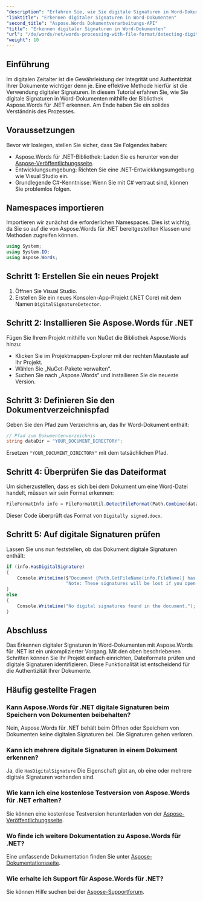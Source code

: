 ```yaml
---
"description": "Erfahren Sie, wie Sie digitale Signaturen in Word-Dokumenten mithilfe der Aspose.Words für .NET-Bibliothek erkennen. Dieses umfassende Tutorial deckt alles ab, von der Projekteinrichtung bis zur Überprüfung digitaler Signaturen."
"linktitle": "Erkennen digitaler Signaturen in Word-Dokumenten"
"second_title": "Aspose.Words Dokumentverarbeitungs-API"
"title": "Erkennen digitaler Signaturen in Word-Dokumenten"
"url": "/de/words/net/words-processing-with-file-format/detecting-digital-signatures/"
"weight": 10
---
```


## Einführung

Im digitalen Zeitalter ist die Gewährleistung der Integrität und Authentizität Ihrer Dokumente wichtiger denn je. Eine effektive Methode hierfür ist die Verwendung digitaler Signaturen. In diesem Tutorial erfahren Sie, wie Sie digitale Signaturen in Word-Dokumenten mithilfe der Bibliothek Aspose.Words für .NET erkennen. Am Ende haben Sie ein solides Verständnis des Prozesses.

## Voraussetzungen

Bevor wir loslegen, stellen Sie sicher, dass Sie Folgendes haben:

- Aspose.Words für .NET-Bibliothek: Laden Sie es herunter von der [Aspose-Veröffentlichungsseite](https://releases.aspose.com/words/net/).
- Entwicklungsumgebung: Richten Sie eine .NET-Entwicklungsumgebung wie Visual Studio ein.
- Grundlegende C#-Kenntnisse: Wenn Sie mit C# vertraut sind, können Sie problemlos folgen.

## Namespaces importieren

Importieren wir zunächst die erforderlichen Namespaces. Dies ist wichtig, da Sie so auf die von Aspose.Words für .NET bereitgestellten Klassen und Methoden zugreifen können.

```csharp
using System;
using System.IO;
using Aspose.Words;
```

## Schritt 1: Erstellen Sie ein neues Projekt

1. Öffnen Sie Visual Studio.
2. Erstellen Sie ein neues Konsolen-App-Projekt (.NET Core) mit dem Namen `DigitalSignatureDetector`.

## Schritt 2: Installieren Sie Aspose.Words für .NET

Fügen Sie Ihrem Projekt mithilfe von NuGet die Bibliothek Aspose.Words hinzu:

- Klicken Sie im Projektmappen-Explorer mit der rechten Maustaste auf Ihr Projekt.
- Wählen Sie „NuGet-Pakete verwalten“.
- Suchen Sie nach „Aspose.Words“ und installieren Sie die neueste Version.

## Schritt 3: Definieren Sie den Dokumentverzeichnispfad

Geben Sie den Pfad zum Verzeichnis an, das Ihr Word-Dokument enthält:

```csharp
// Pfad zum Dokumentenverzeichnis
string dataDir = "YOUR_DOCUMENT_DIRECTORY";
```

Ersetzen `"YOUR_DOCUMENT_DIRECTORY"` mit dem tatsächlichen Pfad.

## Schritt 4: Überprüfen Sie das Dateiformat

Um sicherzustellen, dass es sich bei dem Dokument um eine Word-Datei handelt, müssen wir sein Format erkennen:

```csharp
FileFormatInfo info = FileFormatUtil.DetectFileFormat(Path.Combine(dataDir, "Digitally signed.docx"));
```

Dieser Code überprüft das Format von `Digitally signed.docx`.

## Schritt 5: Auf digitale Signaturen prüfen

Lassen Sie uns nun feststellen, ob das Dokument digitale Signaturen enthält:

```csharp
if (info.HasDigitalSignature)
{
    Console.WriteLine($"Document {Path.GetFileName(info.FileName)} has digital signatures. " +
                      "Note: These signatures will be lost if you open or save this document with Aspose.Words.");
}
else
{
    Console.WriteLine("No digital signatures found in the document.");
}
```

## Abschluss

Das Erkennen digitaler Signaturen in Word-Dokumenten mit Aspose.Words für .NET ist ein unkomplizierter Vorgang. Mit den oben beschriebenen Schritten können Sie Ihr Projekt einfach einrichten, Dateiformate prüfen und digitale Signaturen identifizieren. Diese Funktionalität ist entscheidend für die Authentizität Ihrer Dokumente.

## Häufig gestellte Fragen

### Kann Aspose.Words für .NET digitale Signaturen beim Speichern von Dokumenten beibehalten?

Nein, Aspose.Words für .NET behält beim Öffnen oder Speichern von Dokumenten keine digitalen Signaturen bei. Die Signaturen gehen verloren.

### Kann ich mehrere digitale Signaturen in einem Dokument erkennen?

Ja, die `HasDigitalSignature` Die Eigenschaft gibt an, ob eine oder mehrere digitale Signaturen vorhanden sind.

### Wie kann ich eine kostenlose Testversion von Aspose.Words für .NET erhalten?

Sie können eine kostenlose Testversion herunterladen von der [Aspose-Veröffentlichungsseite](https://releases.aspose.com/).

### Wo finde ich weitere Dokumentation zu Aspose.Words für .NET?

Eine umfassende Dokumentation finden Sie unter [Aspose-Dokumentationsseite](https://reference.aspose.com/words/net/).

### Wie erhalte ich Support für Aspose.Words für .NET?

Sie können Hilfe suchen bei der [Aspose-Supportforum](https://forum.aspose.com/c/words/8).